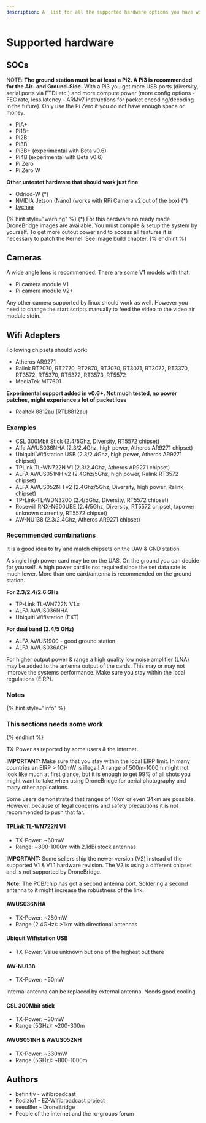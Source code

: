 ```yaml
---
description: A  list for all the supported hardware options you have with DroneBridge
---
```


# Supported hardware

## SOCs

NOTE: **The ground station must be at least a Pi2. A Pi3 is recommended for the Air- and Ground-Side.** With a Pi3 you get more USB ports \(diversity, serial ports via FTDI etc.\) and more compute power \(more config options - FEC rate, less latency - ARMv7 instructions for packet encoding/decoding in the future\). Only use the Pi Zero if you do not have enough space or money.

* PiA+
* Pi1B+
* Pi2B
* Pi3B
* Pi3B+ \(experimental with Beta v0.6\)
* Pi4B \(experimental with Beta v0.6\)
* Pi Zero
* Pi Zero W

**Other untestet hardware that should work just fine**

* Odriod-W \(\*\)
* NVIDIA Jetson \(Nano\) \(works with RPi Camera v2 out of the box\) \(\*\)
* [Lychee](https://dronee.aero/pages/lychee)

{% hint style="warning" %}
\(\*\) For this hardware no ready made DroneBridge images are available. You must compile & setup the system by yourself. To get more outout power and to access all features it is necessary to patch the Kernel. See image build chapter.
{% endhint %}

## Cameras

A wide angle lens is recommended. There are some V1 models with that.

* Pi camera module V1
* Pi camera module V2+

Any other camera supported by linux should work as well. However you need to change the start scripts manually to feed the video to the video air module stdin.

## Wifi Adapters

Following chipsets should work:

* Atheros AR9271
* Ralink RT2070, RT2770, RT2870, RT3070, RT3071, RT3072, RT3370, RT3572, RT5370, RT5372, RT3573, RT5572
* MediaTek MT7601

**Experimental support added in v0.6+. Not much tested, no power patches, might experience a lot of packet loss**

* Realtek 8812au \(RTL8812au\)

### Examples

* CSL 300Mbit Stick \(2.4/5Ghz, Diversity, RT5572 chipset\)
* Alfa AWUS036NHA \(2.3/2.4Ghz, high power, Atheros AR9271 chipset\)
* Ubiquiti Wifistation USB \(2.3/2.4Ghz, high power, Atheros AR9271 chipset\)
* TPLink TL-WN722N V1 \(2.3/2.4Ghz, Atheros AR9271 chipset\)
* ALFA AWUS051NH v2 \(2.4Ghz/5Ghz, high power, Ralink RT3572 chipset\)
* ALFA AWUS052NH v2 \(2.4Ghz/5Ghz, Diversity, high power, Ralink chipset\)
* TP-Link-TL-WDN3200 \(2.4/5Ghz, Diversity, RT5572 chipset\)
* Rosewill RNX-N600UBE \(2.4/5Ghz, Diversity, RT5572 chipset, txpower unknown currently, RT5572 chipset\)
* AW-NU138 \(2.3/2.4Ghz, Atheros AR9271 chipset\)

### Recommended combinations

It is a good idea to try and match chipsets on the UAV & GND station.

A single high power card may be on the UAS. On the ground you can decide for yourself. A high power card is not required since the set data rate is much lower. More than one card/antenna is recommended on the ground station.

**For 2.3/2.4/2.6 GHz**

* TP-Link TL-WN722N V1.x
* ALFA AWUS036NHA
* Ubiquiti Wifistation \(EXT\)

**For dual band \(2.4/5 GHz\)**

* ALFA AWUS1900 - good ground station
* ALFA AWUS036ACH

For higher output power & range a high quality low noise amplifier \(LNA\) may be added to the antenna output of the cards. This may or may not improve the systems performance. Make sure you stay within the local regulations \(EIRP\).

### Notes

{% hint style="info" %}
### This sections needs some work
{% endhint %}

TX-Power as reported by some users & the internet.

**IMPORTANT:** Make sure that you stay within the local EIRP limit. In many countries an EIRP &gt; 100mW is illegal! A range of 500m-1000m might not look like much at first glance, but it is enough to get 99% of all shots you might want to take when using DroneBridge for aerial photography and many other applications.

Some users demonstrated that ranges of 10km or even 34km are possible. However, because of legal concerns and safety precautions it is not recommended to push that far.

#### TPLink TL-WN722N V1

* TX-Power: ~60mW 
* Range: ~800-1000m with 2.1dBi stock antennas

**IMPORTANT:** Some sellers ship the newer version \(V2\) instead of the supported V1 & V1.1 hardware revision. The V2 is using a different chipset and is not supported by DroneBridge.

**Note:** The PCB/chip has got a second antenna port. Soldering a second antenna to it might increase the robustness of the link.

#### AWUS036NHA

* TX-Power: ~280mW 
* Range \(2.4GHz\): &gt;1km with directional antennas

#### Ubiquit Wifistation USB

* TX-Power: Value unknown but one of the highest out there

#### AW-NU138

* TX-Power: ~50mW

Internal antenna can be replaced by external antenna. Needs good cooling.

#### CSL 300Mbit stick

* TX-Power: ~30mW
* Range \(5GHz\): ~200-300m

#### AWUS051NH & AWUS052NH

* TX-Power: ~330mW 
* Range \(5GHz\): ~800-1000m

## Authors

* befinitiv - wifibroadcast
* Rodizio1 - EZ-Wifibroadcast project
* seeul8er - DroneBridge
* People of the internet and the rc-groups forum


